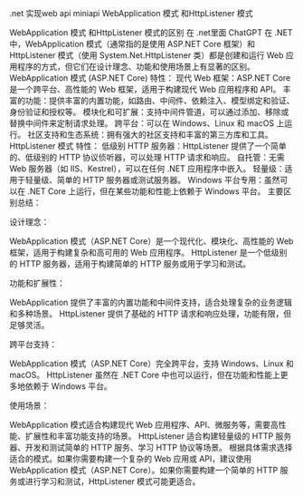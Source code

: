 .net 实现web api  miniapi WebApplication 模式 和HttpListener 模式


WebApplication 模式 和HttpListener 模式的区别 在 .net里面
ChatGPT
在 .NET 中，WebApplication 模式（通常指的是使用 ASP.NET Core 框架）和 HttpListener 模式（使用 System.Net.HttpListener 类）都是创建和运行 Web 应用程序的方式，但它们在设计理念、功能和使用场景上有显著的区别。
WebApplication 模式 (ASP.NET Core)
特性：
现代 Web 框架：ASP.NET Core 是一个跨平台、高性能的 Web 框架，适用于构建现代 Web 应用程序和 API。
丰富的功能：提供丰富的内置功能，如路由、中间件、依赖注入、模型绑定和验证、身份验证和授权等。
模块化和可扩展：支持中间件管道，可以通过添加、移除或替换中间件来定制请求处理。
跨平台：可以在 Windows、Linux 和 macOS 上运行。
社区支持和生态系统：拥有强大的社区支持和丰富的第三方库和工具。
HttpListener 模式
特性：
低级别 HTTP 服务器：HttpListener 提供了一个简单的、低级别的 HTTP 协议侦听器，可以处理 HTTP 请求和响应。
自托管：无需 Web 服务器（如 IIS、Kestrel），可以在任何 .NET 应用程序中嵌入。
轻量级：适用于轻量级、简单的 HTTP 服务器或测试服务器。
Windows 平台专用：虽然可以在 .NET Core 上运行，但在某些功能和性能上依赖于 Windows 平台。
主要区别总结：

设计理念：

WebApplication 模式（ASP.NET Core）是一个现代化、模块化、高性能的 Web 框架，适用于构建复杂和高可用的 Web 应用程序。
HttpListener 是一个低级别的 HTTP 服务器，适用于构建简单的 HTTP 服务或用于学习和测试。

功能和扩展性：

WebApplication 提供了丰富的内置功能和中间件支持，适合处理复杂的业务逻辑和多种场景。
HttpListener 提供了基础的 HTTP 请求和响应处理，功能有限，但足够灵活。

跨平台支持：

WebApplication 模式（ASP.NET Core）完全跨平台，支持 Windows、Linux 和 macOS。
HttpListener 虽然在 .NET Core 中也可以运行，但在功能和性能上更多地依赖于 Windows 平台。

使用场景：

WebApplication 模式适合构建现代 Web 应用程序、API、微服务等，需要高性能、扩展性和丰富功能支持的场景。
HttpListener 适合构建轻量级的 HTTP 服务器、开发和测试简单的 HTTP 服务、学习 HTTP 协议等场景。
根据具体需求选择适合的模式。如果你需要构建一个复杂的 Web 应用或 API，建议使用 WebApplication 模式（ASP.NET Core）。如果你需要构建一个简单的 HTTP 服务或进行学习和测试，HttpListener 模式可能更适合。

